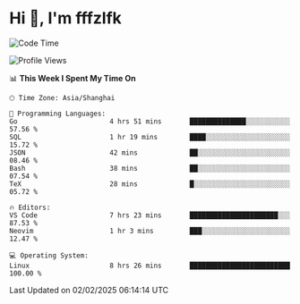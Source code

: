 # Hi 👋, I'm fffzlfk

<!--START_SECTION:waka-->
![Code Time](http://img.shields.io/badge/Code%20Time-1%2C208%20hrs%201%20min-blue)

![Profile Views](http://img.shields.io/badge/Profile%20Views-0-blue)

📊 **This Week I Spent My Time On** 

```text
🕑︎ Time Zone: Asia/Shanghai

💬 Programming Languages: 
Go                       4 hrs 51 mins       ██████████████░░░░░░░░░░░   57.56 % 
SQL                      1 hr 19 mins        ████░░░░░░░░░░░░░░░░░░░░░   15.72 % 
JSON                     42 mins             ██░░░░░░░░░░░░░░░░░░░░░░░   08.46 % 
Bash                     38 mins             ██░░░░░░░░░░░░░░░░░░░░░░░   07.54 % 
TeX                      28 mins             █░░░░░░░░░░░░░░░░░░░░░░░░   05.72 % 

🔥 Editors: 
VS Code                  7 hrs 23 mins       ██████████████████████░░░   87.53 % 
Neovim                   1 hr 3 mins         ███░░░░░░░░░░░░░░░░░░░░░░   12.47 % 

💻 Operating System: 
Linux                    8 hrs 26 mins       █████████████████████████   100.00 % 
```


 Last Updated on 02/02/2025 06:14:14 UTC
<!--END_SECTION:waka-->
